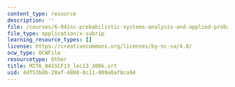 ```yaml
---
content_type: resource
description: ''
file: /courses/6-041sc-probabilistic-systems-analysis-and-applied-probability-fall-2013/4df53b8b28af48888c11009a0af8ca94_MIT6_041SCF13_lec13_300k.srt
file_type: application/x-subrip
learning_resource_types: []
license: https://creativecommons.org/licenses/by-nc-sa/4.0/
ocw_type: OCWFile
resourcetype: Other
title: MIT6_041SCF13_lec13_300k.srt
uid: 4df53b8b-28af-4888-8c11-009a0af8ca94
---
```

